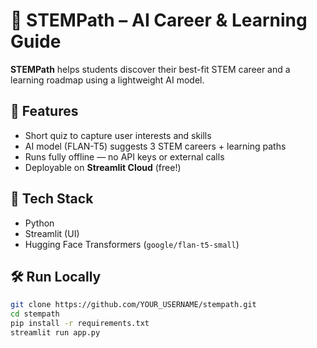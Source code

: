 # 🧠 STEMPath – AI Career & Learning Guide

**STEMPath** helps students discover their best-fit STEM career and a learning roadmap using a lightweight AI model.

## 🚀 Features
- Short quiz to capture user interests and skills
- AI model (FLAN-T5) suggests 3 STEM careers + learning paths
- Runs fully offline — no API keys or external calls
- Deployable on **Streamlit Cloud** (free!)

## 🧩 Tech Stack
- Python
- Streamlit (UI)
- Hugging Face Transformers (`google/flan-t5-small`)

## 🛠️ Run Locally
```bash
git clone https://github.com/YOUR_USERNAME/stempath.git
cd stempath
pip install -r requirements.txt
streamlit run app.py
